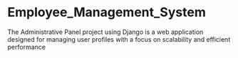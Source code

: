 # Employee_Management_System
The Administrative Panel project using Django is a web application designed for managing user profiles with a focus on scalability and efficient performance
